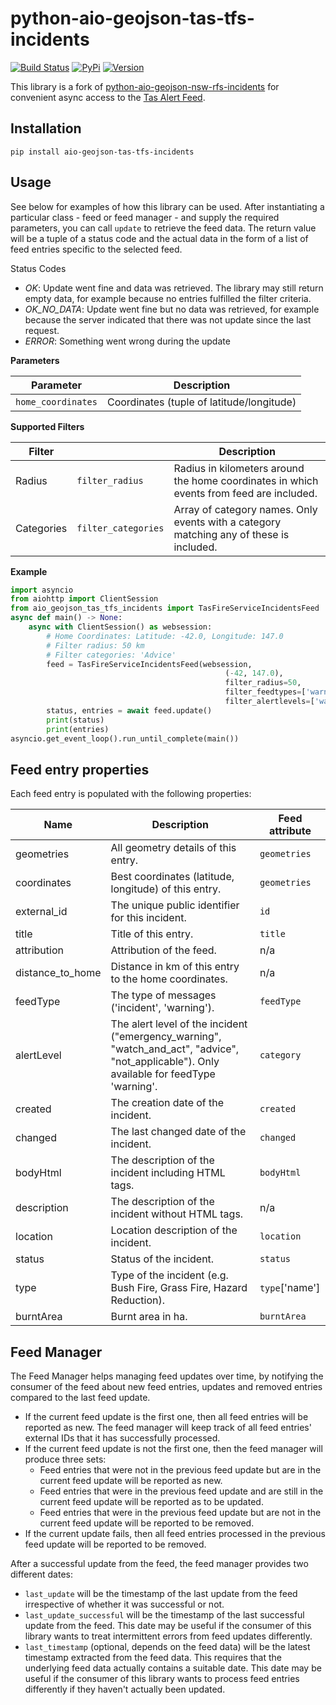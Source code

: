 # python-aio-geojson-tas-tfs-incidents

[![Build Status](https://github.com/zellers/python-aio-geojson-tas-tfs-incidents/workflows/CI/badge.svg)](https://github.com/zellers/python-aio-geojson-tas-tfs-incidents/actions?workflow=CI)
[![PyPi](https://img.shields.io/pypi/v/aio-geojson-tas-tfs-incidents.svg)](https://test.pypi.org/project/aio-geojson-tas-tfs-incidents)
[![Version](https://img.shields.io/pypi/pyversions/aio-geojson-tas-tfs-incidents.svg)](https://test.pypi.org/project/aio-geojson-tas-tfs-incidents)

This library is a fork of [python-aio-geojson-nsw-rfs-incidents](https://github.com/exxamalte/python-aio-geojson-nsw-rfs-incidents) for convenient async access to the [Tas Alert Feed](https://alert.tas.gov.au/).
 
## Installation
`pip install aio-geojson-tas-tfs-incidents`

## Usage
See below for examples of how this library can be used. After instantiating a 
particular class - feed or feed manager - and supply the required parameters, 
you can call `update` to retrieve the feed data. The return value 
will be a tuple of a status code and the actual data in the form of a list of 
feed entries specific to the selected feed.

Status Codes
* _OK_: Update went fine and data was retrieved. The library may still 
  return empty data, for example because no entries fulfilled the filter 
  criteria.
* _OK_NO_DATA_: Update went fine but no data was retrieved, for example 
  because the server indicated that there was not update since the last request.
* _ERROR_: Something went wrong during the update

**Parameters**

| Parameter          | Description                               |
|--------------------|-------------------------------------------|
| `home_coordinates` | Coordinates (tuple of latitude/longitude) |

**Supported Filters**

| Filter     |                     | Description |
|------------|---------------------|-------------|
| Radius     | `filter_radius`     | Radius in kilometers around the home coordinates in which events from feed are included. |
| Categories | `filter_categories` | Array of category names. Only events with a category matching any of these is included. |

**Example**
```python
import asyncio
from aiohttp import ClientSession
from aio_geojson_tas_tfs_incidents import TasFireServiceIncidentsFeed
async def main() -> None:
    async with ClientSession() as websession:    
        # Home Coordinates: Latitude: -42.0, Longitude: 147.0
        # Filter radius: 50 km
        # Filter categories: 'Advice'
        feed = TasFireServiceIncidentsFeed(websession, 
                                                (-42, 147.0), 
                                                filter_radius=50, 
                                                filter_feedtypes=['warning'],
                                                filter_alertlevels=['watch_and_act', 'advice'])
        status, entries = await feed.update()
        print(status)
        print(entries)
asyncio.get_event_loop().run_until_complete(main())
```

## Feed entry properties
Each feed entry is populated with the following properties:

| Name               | Description                                                                                         | Feed attribute |
|--------------------|--------------------------------------------------------------------------------------------------------------------------------------------|----------------|
| geometries         | All geometry details of this entry.                                                                                                        | `geometries`   |
| coordinates        | Best coordinates (latitude, longitude) of this entry.                                                                                      | `geometries`   |
| external_id        | The unique public identifier for this incident.                                                                                            | `id`           |
| title              | Title of this entry.                                                                                                                       | `title`        |
| attribution        | Attribution of the feed.                                                                                                                   | n/a            |
| distance_to_home   | Distance in km of this entry to the home coordinates.                                                                                      | n/a            |
| feedType           | The type of messages ('incident', 'warning').                                                                                              | `feedType`     |
| alertLevel         | The alert level of the incident ("emergency_warning", "watch_and_act", "advice", "not_applicable"). Only available for feedType 'warning'. | `category`     |
| created            | The creation date of the incident.                                                                                                         | `created`      |
| changed            | The last changed date of the incident.                                                                                                     | `changed`      |
| bodyHtml           | The description of the incident including HTML tags.                                                                                       | `bodyHtml`     |
| description        | The description of the incident without HTML tags.                                                                                         | n/a            |
| location           | Location description of the incident.                                                                                                      | `location`     |
| status             | Status of the incident.                                                                                                                    | `status`       |
| type               | Type of the incident (e.g. Bush Fire, Grass Fire, Hazard Reduction).                                                                       | `type`['name'] |
| burntArea          | Burnt area in ha.                                                                                                                          | `burntArea`    |


## Feed Manager

The Feed Manager helps managing feed updates over time, by notifying the 
consumer of the feed about new feed entries, updates and removed entries 
compared to the last feed update.

* If the current feed update is the first one, then all feed entries will be 
  reported as new. The feed manager will keep track of all feed entries' 
  external IDs that it has successfully processed.
* If the current feed update is not the first one, then the feed manager will 
  produce three sets:
  * Feed entries that were not in the previous feed update but are in the 
    current feed update will be reported as new.
  * Feed entries that were in the previous feed update and are still in the 
    current feed update will be reported as to be updated.
  * Feed entries that were in the previous feed update but are not in the 
    current feed update will be reported to be removed.
* If the current update fails, then all feed entries processed in the previous
  feed update will be reported to be removed.

After a successful update from the feed, the feed manager provides two
different dates:

* `last_update` will be the timestamp of the last update from the feed 
  irrespective of whether it was successful or not.
* `last_update_successful` will be the timestamp of the last successful update 
  from the feed. This date may be useful if the consumer of this library wants 
  to treat intermittent errors from feed updates differently.
* `last_timestamp` (optional, depends on the feed data) will be the latest 
  timestamp extracted from the feed data. 
  This requires that the underlying feed data actually contains a suitable 
  date. This date may be useful if the consumer of this library wants to 
  process feed entries differently if they haven't actually been updated.
